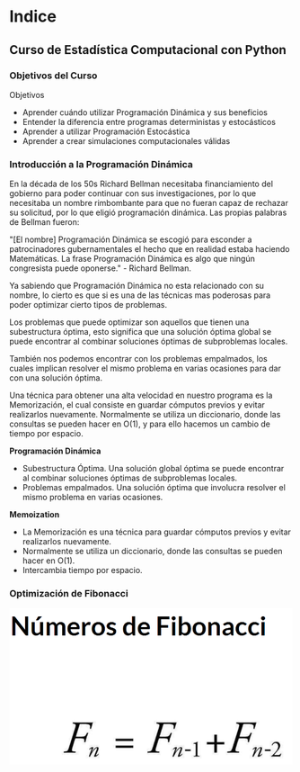 # Indice

## Curso de Estadística Computacional con Python

### Objetivos del Curso

Objetivos

* Aprender cuándo utilizar Programación Dinámica y sus beneficios
* Entender la diferencia entre programas deterministas y estocásticos
* Aprender a utilizar Programación Estocástica
* Aprender a crear simulaciones computacionales válidas

### Introducción a la Programación Dinámica

En la década de los 50s Richard Bellman necesitaba financiamiento del gobierno para poder continuar con sus investigaciones, por lo que necesitaba un nombre rimbombante para que no fueran capaz de rechazar su solicitud, por lo que eligió programación dinámica. Las propias palabras de Bellman fueron:

"[El nombre] Programación Dinámica se escogió para esconder a patrocinadores gubernamentales el hecho que en realidad estaba haciendo Matemáticas. La frase Programación Dinámica es algo que ningún congresista puede oponerse." - Richard Bellman.

Ya sabiendo que Programación Dinámica no esta relacionado con su nombre, lo cierto es que si es una de las técnicas mas poderosas para poder optimizar cierto tipos de problemas.

Los problemas que puede optimizar son aquellos que tienen una subestructura óptima, esto significa que una solución óptima global se puede encontrar al combinar soluciones óptimas de subproblemas locales.

También nos podemos encontrar con los problemas empalmados, los cuales implican resolver el mismo problema en varias ocasiones para dar con una solución óptima.

Una técnica para obtener una alta velocidad en nuestro programa es la Memorización, el cual consiste en guardar cómputos previos y evitar realizarlos nuevamente. Normalmente se utiliza un diccionario, donde las consultas se pueden hacer en O(1), y para ello hacemos un cambio de tiempo por espacio.

**Programación Dinámica**

* Subestructura Óptima. Una solución global óptima se puede encontrar al combinar soluciones óptimas de subproblemas locales.
* Problemas empalmados. Una solución óptima que involucra resolver el mismo problema en varias ocasiones.

**Memoization**

* La Memorización es una técnica para guardar cómputos previos y evitar realizarlos nuevamente.
* Normalmente se utiliza un diccionario, donde las consultas se pueden hacer en O(1).
* Intercambia tiempo por espacio.

### Optimización de Fibonacci

![alt text](image.png)
